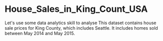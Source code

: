 # House_Sales_in_King_Count_USA
Let's use some data analytics skill to analyse This dataset contains house sale prices for King County, which includes Seattle. It includes homes sold between May 2014 and May 2015.
